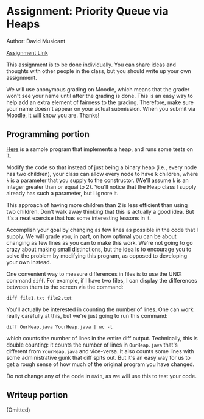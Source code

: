 # Assignment: Priority Queue via Heaps

Author: David Musicant

[Assignment Link](https://www.cs.carleton.edu/faculty/dmusicant/cs201w17/heaps.html)

This assignment is to be done individually. You can share ideas and thoughts with other people in the class, but you should write up your own assignment.

We will use anonymous grading on Moodle, which means that the grader won't see your name until after the grading is done. This is an easy way to help add an extra element of fairness to the grading. Therefore, make sure your name doesn't appear on your actual submission. When you submit via Moodle, it will know you are. Thanks!

## Programming portion

[Here](https://www.cs.carleton.edu/faculty/dmusicant/cs201w17/Heap.java) is a sample program that implements a heap, and runs some tests on it.

Modify the code so that instead of just being a binary heap (i.e., every node has two children), your class can allow every node to have `k` children, where `k` is a parameter that you supply to the constructor. (We'll assume `k` is an integer greater than or equal to 2). You'll notice that the Heap class I supply already has such a parameter, but I ignore it.

This approach of having more children than 2 is less efficient than using two children. Don't walk away thinking that this is actually a good idea. But it's a neat exercise that has some interesting lessons in it.

Accomplish your goal by changing as few lines as possible in the code that I supply. We will grade you, in part, on how optimal you can be about changing as few lines as you can to make this work. We're not going to go crazy about making small distinctions, but the idea is to encourage you to solve the problem by modifying this program, as opposed to developing your own instead.

One convenient way to measure differences in files is to use the UNIX command `diff`. For example, if I have two files, I can display the differences between them to the screen via the command:
```
diff file1.txt file2.txt
```
You'll actually be interested in counting the number of lines. One can work really carefully at this, but we're just going to run this command:
```
diff OurHeap.java YourHeap.java | wc -l
```
which counts the number of lines in the entire diff output. Technically, this is double counting: it counts the number of lines in `OurHeap.java` that's different from `YourHeap.java` and vice-versa. It also counts some lines with some administrative gunk that diff spits out. But it's an easy way for us to get a rough sense of how much of the original program you have changed.

Do not change any of the code in `main`, as we will use this to test your code.

## Writeup portion

(Omitted)

